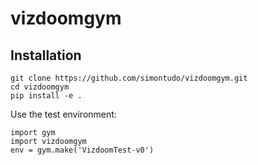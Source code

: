 # vizdoomgym

## Installation

```
git clone https://github.com/simontudo/vizdoomgym.git
cd vizdoomgym
pip install -e .
```

Use the test environment:
```
import gym
import vizdoomgym
env = gym.make('VizdoomTest-v0')
```

